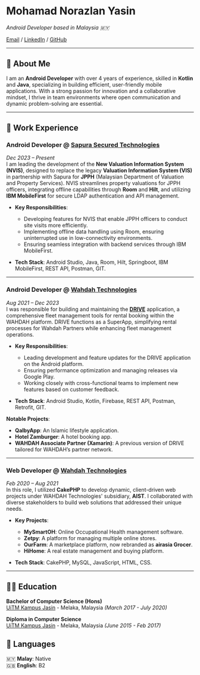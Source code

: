 # Mohamad Norazlan Yasin

_Android Developer based in Malaysia 🇲🇾_ 

[Email](mailto:mohdnorazlan.yasin@gmail.com) / [LinkedIn](https://www.linkedin.com/in/norazlan-dev/) / [GitHub](https://github.com/norazlan-dev/)

---

## 👋 About Me
I am an **Android Developer** with over 4 years of experience, skilled in **Kotlin** and **Java**, specializing in building efficient, user-friendly mobile applications. With a strong passion for innovation and a collaborative mindset, I thrive in team environments where open communication and dynamic problem-solving are essential.

---

## 💼 Work Experience

### Android Developer @ [Sapura Secured Technologies](https://www.sapuratech.com.my/)  
_Dec 2023 – Present_  
I am leading the development of the **New Valuation Information System (NVIS)**, designed to replace the legacy **Valuation Information System (VIS)** in partnership with Sapura for **JPPH** (Malaysian Department of Valuation and Property Services). NVIS streamlines property valuations for JPPH officers, integrating offline capabilities through **Room** and **Hilt**, and utilizing **IBM MobileFirst** for secure LDAP authentication and API management.

- **Key Responsibilities**:
  - Developing features for NVIS that enable JPPH officers to conduct site visits more efficiently.
  - Implementing offline data handling using Room, ensuring uninterrupted use in low-connectivity environments.
  - Ensuring seamless integration with backend services through IBM MobileFirst.

- **Tech Stack**: Android Studio, Java, Room, Hilt, Springboot, IBM MobileFirst, REST API, Postman, GIT.

---

### Android Developer @ [Wahdah Technologies](https://www.wahdah.my/en/)  
_Aug 2021 – Dec 2023_  
I was responsible for building and maintaining the **[DRIVE](https://play.google.com/store/apps/details?id=com.wahdah.drive)** application, a comprehensive fleet management tools for rental booking within the WAHDAH platform. DRIVE functions as a SuperApp, simplifying rental processes for Wahdah Partners while enhancing fleet management operations.

- **Key Responsibilities**:
  - Leading development and feature updates for the DRIVE application on the Android platform.
  - Ensuring performance optimization and managing releases via Google Play.
  - Working closely with cross-functional teams to implement new features based on customer feedback.

- **Tech Stack**: Android Studio, Kotlin, Firebase, REST API, Postman, Retrofit, GIT.

**Notable Projects**:
  - **QalbyApp**: An Islamic lifestyle application.
  - **Hotel Zamburger**: A hotel booking app.
  - **WAHDAH Associate Partner (Xamarin)**: A previous version of DRIVE tailored for WAHDAH’s partner network.

---

### Web Developer @ [Wahdah Technologies](https://www.wahdah.my/en/)  
_Feb 2020 – Aug 2021_  
In this role, I utilized **CakePHP** to develop dynamic, client-driven web projects under WAHDAH Technologies' subsidiary, **AIST**. I collaborated with diverse stakeholders to build web solutions that addressed their unique needs.

- **Key Projects**:
  - **MySmartOH**: Online Occupational Health management software.
  - **Zetpy**: A platform for managing multiple online stores.
  - **OurFarm**: A marketplace platform, now rebranded as **airasia Grocer**.
  - **HiHome**: A real estate management and buying platform.

- **Tech Stack**: CakePHP, MySQL, JavaScript, HTML, CSS.

---

## 👨‍🎓 Education

**Bachelor of Computer Science (Hons)**<br>
[UiTM Kampus Jasin](https://melaka.uitm.edu.my/index.php/en/kjm-campus) - Melaka, Malaysia _(March 2017 - July 2020)_ 

**Diploma in Computer Science**<br>
[UiTM Kampus Jasin](https://melaka.uitm.edu.my/index.php/en/kjm-campus) - Melaka, Malaysia _(June 2015 - Feb 2017)_ 

## 💬 Languages

🇲🇾 **Malay**: Native <br>
🇬🇧 **English**: B2

[product-screenshot]: https://www.w3schools.com/images/img_certification_down_generic_300.png
